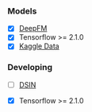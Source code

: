 ### Models
- [x] [DeepFM](https://arxiv.org/abs/1703.04247)
- [x] Tensorflow >= 2.1.0
- [x] [Kaggle Data](https://www.kaggle.com/c/porto-seguro-safe-driver-prediction/data)

### Developing
- [ ] [DSIN](https://arxiv.org/abs/1905.06482)
- [x] Tensorflow >= 2.1.0

